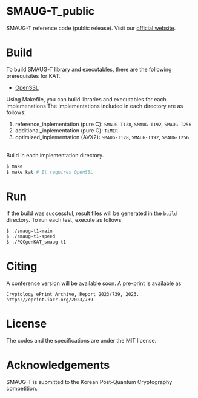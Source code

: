 # SMAUG-T_public
SMAUG-T reference code (public release). Visit our [official website](https://www.kpqc.cryptolab.co.kr/smaug-t).


# Build

To build SMAUG-T library and executables, there are the following prerequisites for KAT:

- [OpenSSL](https://www.openssl.org/)

Using Makefile, you can build libraries and executables for each implemenations
The implementations included in each directory are as follows:

1. reference_inplementation (pure C): `SMAUG-T128`, `SMAUG-T192`, `SMAUG-T256` 
2. additional_inplementation (pure C): `TiMER`
3. optimized_inplementation (AVX2): `SMAUG-T128`, `SMAUG-T192`, `SMAUG-T256` 


\
Build in each implementation directory.

```bash
$ make 
$ make kat # It requires OpenSSL
```

# Run

If the build was successful, result files will be generated in the `build` directory. To run each test, execute as follows

```bash
$ ./smaug-t1-main
$ ./smaug-t1-speed
$ ./PQCgenKAT_smaug-t1
```


# Citing

A conference version will be available soon. A pre-print is available as

    Cryptology ePrint Archive, Report 2023/739, 2023. https://eprint.iacr.org/2023/739

# License

The codes and the specifications are under the MIT license. 

# Acknowledgements

SMAUG-T is submitted to the Korean Post-Quantum Cryptography competition. 
